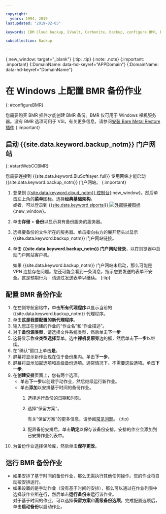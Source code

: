 ```yaml
---

copyright:
  years: 1994, 2019
lastupdated: "2019-02-05"

keywords: IBM Cloud backup, EVault, Carbonite, backup, configure BMR, bmr plug-in, bmr plugin, configuration

subcollection: Backup

---
```

{:new_window: target="_blank"}
{:tip: .tip}
{:note: .note}
{:important: .important}
{:DomainName: data-hd-keyref="APPDomain"}
{:DomainName: data-hd-keyref="DomainName"}

# 在 Windows 上配置 BMR 备份作业
{: #configureBMR}

您需要购买 BMR 插件才能创建 BMR 备份。BMR 仅可用于 Windows 裸机服务器。没有 BMR 选项可用于 VSI。有关更多信息，请参阅[安装 Bare Metal Restore 插件](/docs/infrastructure/Backup?topic=Backup-BMRplugin#BMRplugin)
{:important}

## 启动 {{site.data.keyword.backup_notm}} 门户网站
{: #startWebCCBMR}

您需要连接到 {{site.data.keyword.BluSoftlayer_full}} 专用网络才能启动 {{site.data.keyword.backup_notm}} 门户网站。
{:important}

1. 登录到 [{{site.data.keyword.cloud_notm}} 控制台](https://{DomainName}){:new_window}，然后单击左上角的**菜单**图标。选择**经典基础架构**。<br/>
   或者，可以登录到 [{{site.data.keyword.slportal}} ![外部链接图标](../../icons/launch-glyph.svg "外部链接图标")](https://control.softlayer.com/){:new_window}。
2. 单击**存储** > **备份**以显示具有备份服务的服务器。
3. 选择要备份的文件所在的服务器。单击指向右方的展开箭头以显示 {{site.data.keyword.backup_notm}} 门户网站链接。
4. 单击 **{{site.data.keyword.backup_notm}} 门户网站登录**，以在浏览器中启动门户网站客户机。

   如果 {{site.data.keyword.backup_notm}} 门户网站未启动，那么可能是 VPN 连接存在问题。您还可能会看到一条消息，指示您要发送的表单不安全。这是预期行为 - 请通过发送表单以继续。
   {:tip}

## 配置 BMR 备份作业

1. 在左侧导航窗格中，单击**所有代理程序**以显示当前的 {{site.data.keyword.backup_notm}} 代理程序。
2. 单击**这是我要配置的新代理程序**。
3. 输入您正在创建的作业的“作业名”和“作业描述”。
4. 对于**备份源类型**，请选择文件系统类型，然后单击**下一步**
5. 这将显示**作业类型选择**菜单。选中**裸机复原**旁边的框，然后单击**下一步**以继续。
6. 在“确认”窗口上单击**是**。
7. 屏幕将显示新作业现在位于备份集内。单击**下一步**。
8. 屏幕将显示加密选项和高级备份选项。通常情况下，不需要这些选项。单击**下一步**。   
9. 在**创建安排**页面上，您有两个选项。
   - 单击**下一步**以创建手动作业，然后继续运行新作业。
   - 单击**添加**以安排基于时间的备份作业。
     1. 选择运行备份的日期和时刻。
     2. 选择“保留方案”。

        有关“保留方案”的更多信息，请参阅[常见问题](/docs/infrastructure/Backup?topic=Backup-faqs)。
        {:tip}
     3. 配置备份安排后，单击**确定**以保存该备份安排。安排的作业会添加到已安排作业列表中。
10. 为备份作业选择保险库，然后单击**保存更改**。


## 运行 BMR 备份作业

  - 如果安排了基于时间的备份作业，那么无需执行其他任何操作。您的作业将自动按安排运行。
  - 如果设置的是手动作业（没有基于时间的安排），那么可以通过在作业列表中选择该作业所在行，然后单击**运行备份**来运行该作业。<br/> 对于基于时间的作业，可以选择**保留方案**和**高级备份选项**。完成配置选项后，单击**启动备份**以启动作业。
